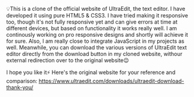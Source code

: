 💡This is a clone of the official website of UltraEdit, the text editor. I have developed it using pure HTML5 & CSS3. I have tried making it responsive too, though it's not fully responsive yet and can give errors at time at different devices, but based on functionality it works really well. I am continously working on pro responsive designs and shortly will achieve it for sure. Also, I am really close to integrate JavaScript in my projects as well. Meanwhile, you can download the various versions of UltraEdit text editor directly from the download button in my cloned website, withour external redirection over to the original website😉

I hope you like it⚡ Here's the original website for your reference and comparison:
https://www.ultraedit.com/downloads/ultraedit-download-thank-you/
